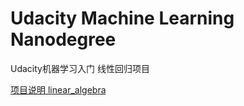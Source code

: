 # Udacity Machine Learning Nanodegree
Udacity机器学习入门 线性回归项目

[项目说明 linear_algebra](https://github.com/nd009/linear_algebra)
